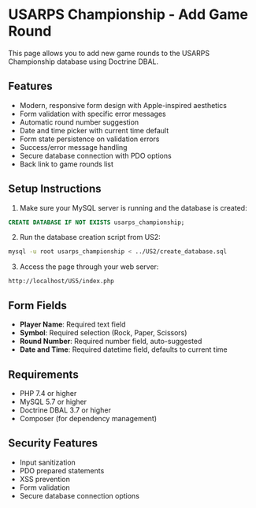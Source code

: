 # USARPS Championship - Add Game Round

This page allows you to add new game rounds to the USARPS Championship database using Doctrine DBAL.

## Features

- Modern, responsive form design with Apple-inspired aesthetics
- Form validation with specific error messages
- Automatic round number suggestion
- Date and time picker with current time default
- Form state persistence on validation errors
- Success/error message handling
- Secure database connection with PDO options
- Back link to game rounds list

## Setup Instructions

1. Make sure your MySQL server is running and the database is created:
```sql
CREATE DATABASE IF NOT EXISTS usarps_championship;
```

2. Run the database creation script from US2:
```bash
mysql -u root usarps_championship < ../US2/create_database.sql
```

3. Access the page through your web server:
```
http://localhost/US5/index.php
```

## Form Fields

- **Player Name**: Required text field
- **Symbol**: Required selection (Rock, Paper, Scissors)
- **Round Number**: Required number field, auto-suggested
- **Date and Time**: Required datetime field, defaults to current time

## Requirements

- PHP 7.4 or higher
- MySQL 5.7 or higher
- Doctrine DBAL 3.7 or higher
- Composer (for dependency management)

## Security Features

- Input sanitization
- PDO prepared statements
- XSS prevention
- Form validation
- Secure database connection options 
